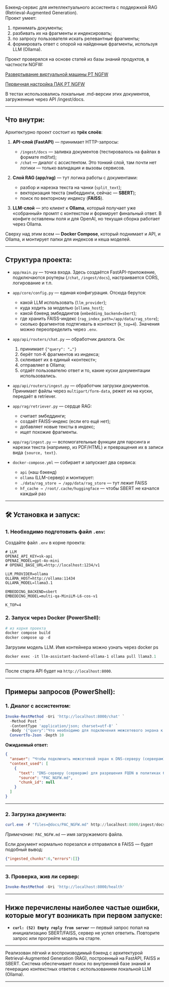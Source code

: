 Бэкенд-сервис для интеллектуального ассистента с поддержкой RAG (Retrieval-Augmented Generation).  
Проект умеет:
1. принимать документы;
2. разбивать их на фрагменты и индексировать;
3. по запросу пользователя искать релевантные фрагменты;
4. формировать ответ с опорой на найденные фрагменты, используя LLM (Ollama).

Проект проверялся на основе статей из базы знаний продуктов, в частности NGFW:

[Развертывание виртуальной машины PT NGFW](https://help.ptsecurity.com/ru-RU/projects/ngfw/1.8/qsguide/9367413259)

[Первичная настройка ПАК PT NGFW](https://help.ptsecurity.com/ru-RU/projects/ngfw/1.8/qsguide/9380723723)

В тестах использовались локальные .md-версии этих документов, загруженные через API /ingest/docs.

---

## Что внутри:

Архитектурно проект состоит из **трёх слоёв**:

1. **API-слой (FastAPI)** — принимает HTTP-запросы:
   - `/ingest/docs` — заливка документов (тестировалось на файлах в формате md/txt);
   - `/chat` — диалог с ассистентом.
   Это тонкий слой, там почти нет логики — только валидация и вызовы сервисов.

2. **Слой RAG (app/rag)** — тут логика работы с документами:
   - разбор и нарезка текста на чанки (`split_text`);
   - векторизация текста (эмбеддинги, сейчас — **SBERT**);
   - поиск по векторному индексу (**FAISS**).

3. **LLM-слой** — это клиент к **Ollama**, который получает уже «собранный» промпт с контекстом и формирует финальный ответ. В конфиге оставлены поля и для OpenAI, но текущая сборка работает через Ollama.

Сверху над этим всем — **Docker Compose**, который поднимает и API, и Ollama, и монтирует папки для индексов и кеша моделей.

---

## Структура проекта:

- `app/main.py` — точка входа. Здесь создаётся FastAPI-приложение, подключаются роутеры (`/chat`, `/ingest/docs`), настраивается CORS, логирование и т.п.
- `app/core/config.py` — единая конфигурация. Отсюда берутся:
  - какой LLM использовать (`llm_provider`);
  - куда ходить за моделью (`ollama_host`);
  - какой бэкенд эмбеддингов (`embedding_backend=sbert`);
  - где хранить FAISS-индекс (`rag_index_path=/app/data/rag_store`);
  - сколько фрагментов подтягивать в контекст (`k_top=4`).
  Значения можно переопределить через `.env`.

- `app/api/routers/chat.py` — обработчик диалога. Он:
  1. принимает `{"query": "…"}`
  2. берёт топ-K фрагментов из индекса;
  3. склеивает их в единый «контекст»;
  4. отправляет в Ollama;
  5. отдаёт пользователю ответ и то, какие куски документации использовались.

- `app/api/routers/ingest.py` — обработчик загрузки документов. Принимает файлы через `multipart/form-data`, режет их на куски, передаёт в retriever.

- `app/rag/retriever.py` — сердце RAG:
  - считает эмбеддинги;
  - создаёт FAISS-индекс (если его ещё нет);
  - добавляет новые тексты в индекс;
  - ищет похожие фрагменты.

- `app/rag/ingest.py` — вспомогательные функции для парсинга и нарезки текста (например, из PDF/HTML) и превращения их в записи вида `{source, text}`.

- `docker-compose.yml` — собирает и запускает два сервиса:
  - `api` (наш бэкенд)
  - `ollama` (LLM-сервер)
  и монтирует:
  - `./data/rag_store → /app/data/rag_store` — тут лежит FAISS
  - `hf_cache → /root/.cache/huggingface` — чтобы SBERT не качался каждый раз

---

## 🛠 Установка и запуск:

### 1. Необходимо подготовить файл `.env`:

Создайте файл `.env` в корне проекта:

```env
# LLM 
OPENAI_API_KEY=sk-api
OPENAI_MODEL=gpt-4o-mini
# OPENAI_BASE_URL=http://localhost:1234/v1

LLM_PROVIDER=ollama
OLLAMA_HOST=http://ollama:11434
OLLAMA_MODEL=llama3.1

EMBEDDING_BACKEND=sbert
EMBEDDING_MODEL=multi-qa-MiniLM-L6-cos-v1

K_TOP=4
```
### 2. Запуск через Docker (PowerShell):

```powershell
# из корня проекта
docker compose build
docker compose up -d
```
Загрузим модель LLM. Имя контейнера можно узнать через docker ps
```powershell
docker exec -it llm-assistant-backend-ollama-1 ollama pull llama3.1

```

---

После старта API будет на `http://localhost:8000`.

---

## Примеры запросов (PowerShell):

### 1. Диалог с ассистентом:

```powershell
Invoke-RestMethod -Uri 'http://localhost:8000/chat' `
  -Method Post `
  -ContentType 'application/json; charset=utf-8' `
  -Body '{"query":"Что необходимо для подключения межсетевого экрана к DNS-серверу (серверам)?"}' |
  ConvertTo-Json -Depth 10
```

**Ожидаемый ответ:**

```json
{
  "answer": "Чтобы подключить межсетевой экран к DNS-серверу (серверам), выполните следующие шаги:...",
  "context_used": [
    {
      "text": "DNS-серверу (серверам) для разрешения FQDN в политиках безопасности...",
      "source": "PAC_NGFW.md",
      "chunk_id": null
    }
  ]
}
```

---

### 2. Загрузка документа:

```powershell
curl.exe -F "files=@docs/PAC_NGFW.md" http://localhost:8000/ingest/docs
```
*Примечание:* `PAC_NGFW.md` — имя загружаемого файла.

Если документ нормально порезался и отправился в FAISS — будет подобный вывод:

```json
{"ingested_chunks":6,"errors":[]}
```

---

### 3. Проверка, жив ли сервер:

```powershell
Invoke-RestMethod -Uri 'http://localhost:8000/health'
```

---

## Ниже перечислены наиболее частые ошибки, которые могут возникать при первом запуске:

- **`curl: (52) Empty reply from server`** — первый запрос попал на инициализацию SBERT/FAISS, сервер не успел ответить. Повторите запрос или прогрейте модель на старте.

---

Реализован лёгкий и воспроизводимый бэкенд с архитектурой Retrieval-Augmented Generation (RAG), 
построенный на FastAPI, FAISS и SBERT. 
Система обеспечивает поиск по внутренней базе знаний и генерацию контекстных ответов с использованием локальной LLM (Ollama).


--- 